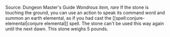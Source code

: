 Source: Dungeon Master's Guide
*Wondrous item, rare*
If the stone is touching the ground, you can use an action to speak its command word and summon an earth elemental, as if you had cast the [[spell:conjure-elemental|conjure elemental]] spell. The stone can't be used this way again until the next dawn. This stone weighs 5 pounds.